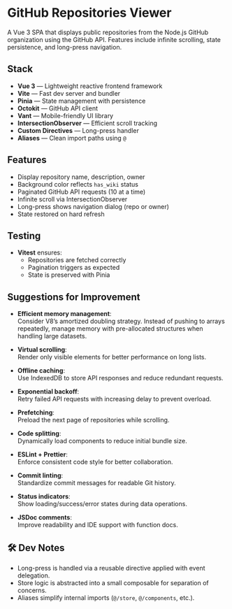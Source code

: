 # GitHub Repositories Viewer

A Vue 3 SPA that displays public repositories from the Node.js GitHub organization using the GitHub API. Features include infinite scrolling, state persistence, and long-press navigation.

## Stack

- **Vue 3** — Lightweight reactive frontend framework
- **Vite** — Fast dev server and bundler
- **Pinia** — State management with persistence
- **Octokit** — GitHub API client
- **Vant** — Mobile-friendly UI library
- **IntersectionObserver** — Efficient scroll tracking
- **Custom Directives** — Long-press handler
- **Aliases** — Clean import paths using `@`

## Features

- Display repository name, description, owner
- Background color reflects `has_wiki` status
- Paginated GitHub API requests (10 at a time)
- Infinite scroll via IntersectionObserver
- Long-press shows navigation dialog (repo or owner)
- State restored on hard refresh

## Testing

- **Vitest** ensures:
  - Repositories are fetched correctly
  - Pagination triggers as expected
  - State is preserved with Pinia

## Suggestions for Improvement

- **Efficient memory management**:  
  Consider V8’s amortized doubling strategy. Instead of pushing to arrays repeatedly, manage memory with pre-allocated structures when handling large datasets.
  
- **Virtual scrolling**:  
  Render only visible elements for better performance on long lists.

- **Offline caching**:  
  Use IndexedDB to store API responses and reduce redundant requests.

- **Exponential backoff**:  
  Retry failed API requests with increasing delay to prevent overload.

- **Prefetching**:  
  Preload the next page of repositories while scrolling.

- **Code splitting**:  
  Dynamically load components to reduce initial bundle size.

- **ESLint + Prettier**:  
  Enforce consistent code style for better collaboration.

- **Commit linting**:  
  Standardize commit messages for readable Git history.

- **Status indicators**:  
  Show loading/success/error states during data operations.

- **JSDoc comments**:  
  Improve readability and IDE support with function docs.

## 🛠 Dev Notes

- Long-press is handled via a reusable directive applied with event delegation.
- Store logic is abstracted into a small composable for separation of concerns.
- Aliases simplify internal imports (`@/store`, `@/components`, etc.).
